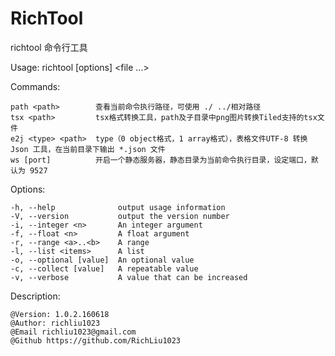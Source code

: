 # RichTool
richtool 命令行工具

Usage: richtool [options] <file ...>


  Commands:

    path <path>        查看当前命令执行路径，可使用 ./ ../相对路径
    tsx <path>         tsx格式转换工具，path及子目录中png图片转换Tiled支持的tsx文件
    e2j <type> <path>  type（0 object格式，1 array格式），表格文件UTF-8 转换 Json 工具，在当前目录下输出 *.json 文件
    ws [port]          开启一个静态服务器，静态目录为当前命令执行目录，设定端口，默认为 9527

  Options:

    -h, --help              output usage information
    -V, --version           output the version number
    -i, --integer <n>       An integer argument
    -f, --float <n>         A float argument
    -r, --range <a>..<b>    A range
    -l, --list <items>      A list
    -o, --optional [value]  An optional value
    -c, --collect [value]   A repeatable value
    -v, --verbose           A value that can be increased

Description:

    @Version: 1.0.2.160618
    @Author: richliu1023
    @Email richliu1023@gmail.com
    @Github https://github.com/RichLiu1023